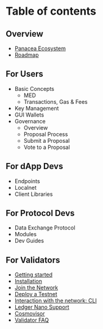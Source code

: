 # Table of contents

## Overview

* [Panacea Ecosystem](overview/panacea-ecosystem.md)
* [Roadmap](overview/roadmap.md)

## For Users

* Basic Concepts
  * MED
  * Transactions, Gas & Fees
* Key Management
* GUI Wallets
* Governance
  * Overview
  * Proposal Process
  * Submit a Proposal
  * Vote to a Proposal

## For dApp Devs

* Endpoints
* Localnet
* Client Libraries

## For Protocol Devs

* Data Exchange Protocol
* Modules
* Dev Guides

## For Validators

* [Getting started](guide/getting-started.md)
* [Installation](guide/installation.md)
* [Join the Network](guide/join-the-network.md)
* [Deploy a Testnet](guide/deploy-a-testnet.md)
* [Interaction with the network: CLI](guide/interaction-with-the-network-cli.md)
* [Ledger Nano Support](guide/ledger-nano-support.md)
* [Cosmovisor](guide/cosmovisor.md)
* [Validator FAQ](resources/validator-faq.md)

